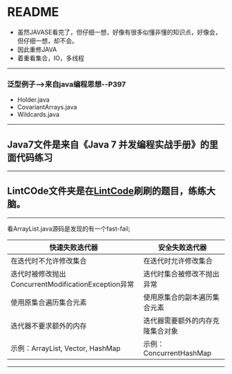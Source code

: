 # README

+ 虽然JAVASE看完了，但仔细一想，好像有很多似懂非懂的知识点，好像会，但仔细一想，却不会。
+ 因此重修JAVA
+ 着重看集合，IO，多线程
---
### 泛型例子-->来自java编程思想--P397
+ Holder.java 
+ CovariantArrays.java
+ Wildcards.java
---

## Java7文件是来自《Java 7 并发编程实战手册》的里面代码练习

---

## LintCOde文件夹是在[LintCode](http://www.lintcode.com/zh-cn/problem/ "LintCode")刷刷的题目，练练大脑。

---

看ArrayList.java源码是发现的有一个fast-fail;

|快速失败迭代器|安全失败迭代器|
|-------|------|
|在迭代时不允许修改集合|在迭代时允许修改集合|
|迭代时被修改抛出ConcurrentModificationException异常|迭代时集合被修改不抛出异常|
|使用原集合遍历集合元素|使用原集合的副本遍历集合元素|
|迭代器不要求额外的内存|迭代器需要额外的内存克隆集合对象|
|示例：ArrayList, Vector, HashMap|示例：ConcurrentHashMap|

---



